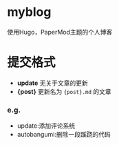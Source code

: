 # myblog
使用Hugo，PaperMod主题的个人博客

# 提交格式
- **update** 无关于文章的更新
- **{post}** 更新名为 `{post}.md` 的文章

### e.g.
- update:添加评论系统
- autobangumi:删除一段蹊跷的代码